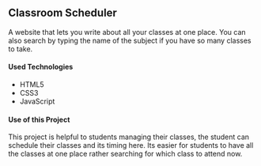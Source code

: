<h2>Classroom Scheduler</h2>

<p>A website that lets you write about all your classes at one place. You can also search by typing the name of the subject if you have so many classes to take.</p>

<h4>Used Technologies</h4>
<ul>
  <li>HTML5</li>
  <li>CSS3</li>
  <li>JavaScript</li>
</ul>

<h4> Use of this Project </h4>
<p> This project is helpful to students managing their classes, the student can schedule their classes and its timing here. Its easier for students to have all the classes at one place rather searching for which class to attend now.</p>

